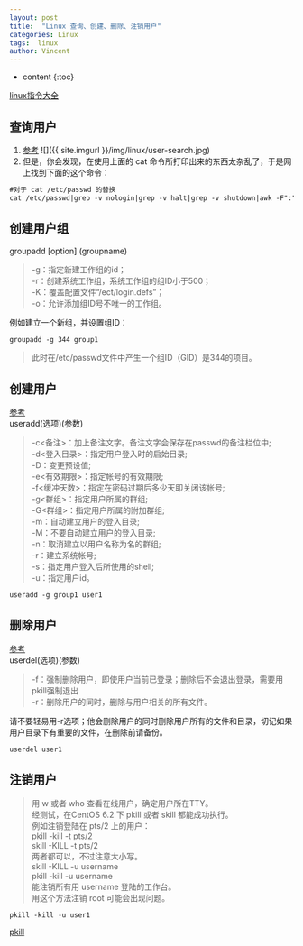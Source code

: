 ```yaml
---
layout: post
title:  "Linux 查询、创建、删除、注销用户"
categories: Linux
tags:  linux
author: Vincent
---
```


* content
{:toc}

[linux指令大全](http://man.linuxde.net/)

## 查询用户
1. [参考](https://www.cnblogs.com/xiohao/p/5877256.html)
![]({{ site.imgurl }}/img/linux/user-search.jpg)
2. 但是，你会发现，在使用上面的 cat 命令所打印出来的东西太杂乱了，于是网上找到下面的这个命令：
```md
#对于 cat /etc/passwd 的替换
cat /etc/passwd|grep -v nologin|grep -v halt|grep -v shutdown|awk -F":" '{ print $1"|"$3"|"$4 }'|more
```

## 创建用户组
groupadd [option] (groupname)
>-g：指定新建工作组的id；  
-r：创建系统工作组，系统工作组的组ID小于500；  
-K：覆盖配置文件“/ect/login.defs”；  
-o：允许添加组ID号不唯一的工作组。
  
例如建立一个新组，并设置组ID：
```md
groupadd -g 344 group1
```
>此时在/etc/passwd文件中产生一个组ID（GID）是344的项目。


## 创建用户

[参考](http://man.linuxde.net/useradd)  
useradd(选项)(参数)
>-c<备注>：加上备注文字。备注文字会保存在passwd的备注栏位中;  
>-d<登入目录>：指定用户登入时的启始目录;  
>-D：变更预设值;  
>-e<有效期限>：指定帐号的有效期限;  
>-f<缓冲天数>：指定在密码过期后多少天即关闭该帐号;  
>-g<群组>：指定用户所属的群组;  
>-G<群组>：指定用户所属的附加群组;  
>-m：自动建立用户的登入目录;  
>-M：不要自动建立用户的登入目录;  
>-n：取消建立以用户名称为名的群组;  
>-r：建立系统帐号;  
>-s<shell>：指定用户登入后所使用的shell;  
>-u<uid>：指定用户id。  
```md
useradd -g group1 user1
```


## 删除用户
  
[参考](http://man.linuxde.net/userdel)  
userdel(选项)(参数)
>-f：强制删除用户，即使用户当前已登录；删除后不会退出登录，需要用pkill强制退出  
-r：删除用户的同时，删除与用户相关的所有文件。

请不要轻易用-r选项；他会删除用户的同时删除用户所有的文件和目录，切记如果用户目录下有重要的文件，在删除前请备份。

```md
userdel user1
```

## 注销用户


>用 w 或者 who 查看在线用户，确定用户所在TTY。  
经测试，在CentOS 6.2 下 pkill 或者 skill 都能成功执行。  
例如注销登陆在 pts/2 上的用户：  
pkill -kill -t pts/2  
skill -KILL -t pts/2  
两者都可以，不过注意大小写。  
skill -KILL -u username  
pkill -kill -u username  
能注销所有用 username 登陆的工作台。  
用这个方法注销 root 可能会出现问题。  

```md
pkill -kill -u user1
```

[pkill](http://man.linuxde.net/pkill)